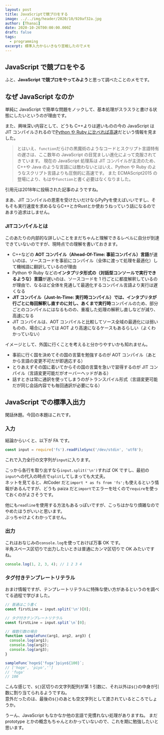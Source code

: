 ```yaml
---
layout: post
title: JavaScriptで競プロをする
image: ../../img/header/2020/10/920af32a.jpg
author: [Thanai]
date: 2020-10-26T00:00:00.000Z
draft: false
tags:
  - programming
excerpt: 標準入力からいきなり苦戦したのでメモ
---
```


## JavaScript で競プロをやる

ふと、**JavaScript で競プロをやってみよう**と思って調べたことのメモです。

## なぜ JavaScript なのか

単純に JavaScript で簡単な問題をノックして、基本処理がスラスラと書ける状態にしたいというのが理由です。

また、興味深い内容として、どうも C++よりは遅いものの今の JavaScript は JIT コンパイルされるので[Python や Ruby に比べれば高速](http://tatamo.81.la/blog/2018/02/09/competitive-programming-using-js-and-ts-01/)だという情報を見ました。

> とはいえ、`function`だらけの黒魔術のようなコードとスクリプト言語特有の遅さは、ここ数年の JavaScript の目覚ましい進化によって克服されてきています。 現在の JavaScript 処理系は JIT コンパイルが主流のため、C++や Java のような言語には敵わないとはいえ、Python や Ruby のようなスクリプト言語よりも圧倒的に高速です。 また ECMAScript2015 の登場により、もはや`function`と書く必要はなくなりました。

引用元は2018年に投稿された記事のようですね。

まあ、JIT コンパイルの恩恵を受けたいだけならPyPyを使えばいいですし、そもそも実行速度を求めるならC++とかRustとか使おうねっていう話になるのであまり追求はしません。

### JITコンパイルとは

このあたりの内部的な詳しいことをまだちゃんと理解できるレベルに自分が到達できていないのですが、現時点での理解を書いておきます。

- C++などの **AOT コンパイル（Ahead-Of-Time: 事前コンパイル）言語**が速いのは、ソースコードを事前にコンパイル（全体に渡って処理を最適化）して機械語に翻訳しているのが理由
- Python や Ruby などの**インタプリタ形式の（対話型コンソールで実行できるような）言語**が遅いのは、ソースコードを 1 行ごとに都度解釈しているのが理由で、なるほど全体を見通して最適化するコンパイル言語より実行は遅くなる
- **JIT コンパイル（Just-In-Time: 実行時コンパイル）**では、インタプリタが行ごとに毎回解釈し直すのに対し、あくまで**実行時**コンパイルのため、部分ごとのコンパイルにはなるものの、重複した処理の解釈し直しなどが減り、高速になる
- JIT コンパイルは、AOT コンパイルと比較してソース全域の最適化には弱いものの、場合によっては AOT より高速になるケースもあるらしい（よくわかっていない）

イメージとして、外国に行くことを考えると分かりやすいかも知れません。

- 事前に行く国を決めてその国の言葉を勉強するのが AOT コンパイル（あとから言語の変更不可だが即適応する）
- とりあえずその国に着いてからその国の言葉を急いで習得するのが JIT コンパイル（言語変更可能だがオーバーヘッドがある）
- 話すときは常に通訳を使ってしまうのがトランスパイル形式（言語変更可能だが同じ会話内容でも毎回通訳が必要になる）

## JavaScript での標準入出力

閑話休題。今回の本題はこれです。

### 入力

結論からいくと、以下が FA です。

```js
const input = require('fs').readFileSync('/dev/stdin', 'utf8');
```

これで入力全行の文字列が`input`に入ります。

こっから各行を取り出すなら`input.split('\n')`すれば OK ですし、最初の`input`への代入の時点で`split`してしまっても大丈夫。  
ネットを見てると、AtCoder だと`import * as fs from 'fs';`も使えるという情報があるんですが、どうも paiza だと`import`でエラーを吐くので`require`を使っておくのがよさそうです。

他にも`readline`を使用する方法もあるっぽいですが、こっちはかなり煩雑なのでやめたほうがいいと思います。  
ぶっちゃけよくわかってません。

### 出力

これはおなじみの`console.log`を使っておけば万事 OK です。  
半角スペース区切りで出力したいときは普通にカンマ区切りで OK みたいですね。

```js
console.log(1, 2, 3, 4); // 1 2 3 4
```

### タグ付きテンプレートリテラル

おまけ情報ですが、テンプレートリテラルに特殊な使い方があるというのを調べてる過程で学びました。

```js
// 普通はこう書く
const firstLine = input.split('\n')[0];

// タグ付きテンプレートリテラル
const firstLine = input.split`\n`[0];

// 複数引数の場合
function sampleFunc(arg1, arg2, arg3) {
  console.log(arg1);
  console.log(arg2);
  console.log(arg3);
}

sampleFunc`hoge${'fuga'}piyo${100}`;
// ['hoge', 'piyo','']
// 'fuga'
// 100
```

こんな感じで、`${}`区切りの文字列配列が第 1 引数に、それ以外は`${}`の中身が引数に割り当てられるようですね。  
意外だったのは、最後の`${}`のあとも空文字列として渡されているところでしょうか。

うーん、JavaScript もなかなか他の言語で見慣れない処理がありますね。
まだ prototype とかの概念もちゃんとわかっていないので、これを期に勉強したいと思います。
